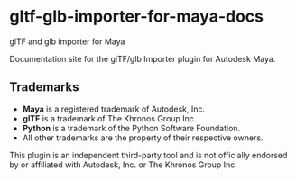 # gltf-glb-importer-for-maya-docs
glTF and glb importer for Maya

Documentation site for the glTF/glb Importer plugin for Autodesk Maya.

## Trademarks

- **Maya** is a registered trademark of Autodesk, Inc.
- **glTF** is a trademark of The Khronos Group Inc.
- **Python** is a trademark of the Python Software Foundation.
- All other trademarks are the property of their respective owners.

This plugin is an independent third-party tool and is not officially endorsed by or affiliated with Autodesk, Inc. or The Khronos Group Inc.
